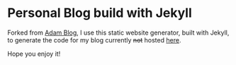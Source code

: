 # Personal Blog build with Jekyll

Forked from [Adam Blog](https://github.com/artemsheludko/adam-blog), I use this static website generator, built with Jekyll, to generate the code for my blog currently ~~not~~ hosted [here](https://inf.ufrgs.br/~rbaudibert/blog).

Hope you enjoy it!
